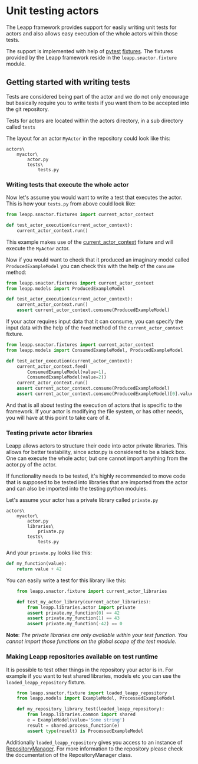 # Unit testing actors

The Leapp framework provides support for easily writing unit tests for
actors and also allows easy execution of the whole actors within those
tests.

The support is implemented with help of
[pytest](https://docs.pytest.org/en/latest/)
[fixtures](https://docs.pytest.org/en/latest/fixture.html). The fixtures
provided by the Leapp framework reside in the `leapp.snactor.fixture`
module.

## Getting started with writing tests

Tests are considered being part of the actor and we do not only
encourage but basically require you to write tests if you want them to
be accepted into the git repository.

Tests for actors are located within the actors directory, in a sub
directory called `tests`

The layout for an actor `MyActor` in the repository could look like
this:

```
actors\
    myactor\
        actor.py
        tests\
            tests.py
```

### Writing tests that execute the whole actor

Now let's assume you would want to write a test that executes the actor.
This is how your `tests.py` from above could look like:
```python
from leapp.snactor.fixtures import current_actor_context

def test_actor_execution(current_actor_context):
    current_actor_context.run()
```

This example makes use of the
[current_actor_context](#current-actor-context) fixture and will
execute the `MyActor` actor.

Now if you would want to check that it produced an imaginary model
called `ProducedExampleModel` you can check this with the help of the
`consume` method:
```python
from leapp.snactor.fixtures import current_actor_context
from leapp.models import ProducedExampleModel

def test_actor_execution(current_actor_context):
    current_actor_context.run()
    assert current_actor_context.consume(ProducedExampleModel)
```

If your actor requires input data that it can consume, you can specify
the input data with the help of the `feed` method of the
`current_actor_context` fixture.

```python
from leapp.snactor.fixtures import current_actor_context
from leapp.models import ConsumedExampleModel, ProducedExampleModel

def test_actor_execution(current_actor_context):
    current_actor_context.feed(
        ConsumedExampleModel(value=1),
        ConsumedExampleModel(value=2))
    current_actor_context.run()
    assert current_actor_context.consume(ProducedExampleModel)
    assert current_actor_context.consume(ProducedExampleModel)[0].value == 3
```

And that is all about testing the execution of actors that is specific
to the framework. If your actor is modifying the file system, or
has other needs, you will have at this point to take care of it.

### Testing private actor libraries

Leapp allows actors to structure their code into actor private
libraries. This allows for better testability, since actor.py is
considered to be a black box. One can execute the whole actor, but
one cannot import anything from the actor.py of the actor.

If functionality needs to be tested, it's highly recommended to
move code that is supposed to be tested into libraries that are
imported from the actor and can also be imported into the testing
python modules.

Let's assume your actor has a private library called `private.py`

```
actors\
    myactor\
        actor.py
        libraries\
            private.py
        tests\
            tests.py
```

And your `private.py` looks like this:

```python
def my_function(value):
    return value + 42
```

You can easily write a test for this library like this:

```python
    from leapp.snactor.fixture import current_actor_libraries

    def test_my_actor_library(current_actor_libraries):
        from leapp.libraries.actor import private
        assert private.my_function(0) == 42
        assert private.my_function(1) == 43
        assert private.my_function(-42) == 0
```

**Note**: *The private libraries are only available within your test
function. You cannot import those functions on the global scope of the
test module.*

### Making Leapp repositories available on test runtime

It is possible to test other things in the repository your actor is in.
For example if you want to test shared libraries, models etc you can
use the `loaded_leapp_repository` fixture.


```python
    from leapp.snactor.fixture import loaded_leapp_repository
    from leapp.models import ExampleModel, ProcessedExampleModel

    def my_repository_library_test(loaded_leapp_repository):
        from leapp.libraries.common import shared
        e = ExampleModel(value='Some string')
        result = shared.process_function(e)
        assert type(result) is ProcessedExampleModel
```

Additionally `loaded_leapp_repository` gives you access to an instance
of [RepositoryManager](pydoc/leapp.repository.html#leapp.repository.manager.RepositoryManager).
For more information to the repository please check the documentation of
the RepositoryManager class.
